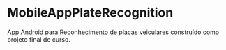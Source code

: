 # MobileAppPlateRecognition
App Android para Reconhecimento de placas veiculares construído como projeto final de curso.
